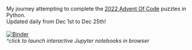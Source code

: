 My journey attempting to complete the <a href="https://adventofcode.com/2022">2022 Advent Of Code</a> puzzles in Python.<br>
Updated daily from Dec 1st to Dec 25th!<br><br>
[![Binder](https://mybinder.org/badge_logo.svg)](https://mybinder.org/v2/gh/alandavidgrunberg/AdventOfCode2022/HEAD)<br>
<i>^click to launch interactive Jupyter notebooks in browser</i>
